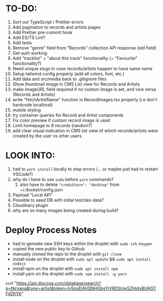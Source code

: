 # TO-DO:

1. Sort out TypeScript / Prettier errors
2. Add pagination to records and artists pages
3. Add Prettier pre-commit hook
4. Add ES/TS Lint?
5. Add tests
6. Remove "genre" field from "Records" collection API response (old field)
7. Get auth working
8. Add "tracklist" + "about this track" functionality (+ "Favourite" functionality?)
9. Need unique slugs in case records/artists happen to have same name
10. Setup tailwind config properly (add all colors, font, etc.)
11. Add data and src/media back to .gitignore files
12. Show thumbnail image in CMS List view for Records and Artists
13. make imageURL field required if no custom image is set, and vice versa (Records and Artists)
14. write "fetchArtistName" function in RecordImages.tsx properly (i.e don't hardcode localhost)
15. mobile styling
16. try container queries for Record and Artist components
17. Fix color preview if custom record image is used
18. Limit homepage to 8 records (random?)
19. add clear visual indication in CMS list view of which records/artists were created by the user vs other users

# LOOK INTO:

1. had to `yarn install` locally to stop errors (... or maybe just had to restart VSCode?)
2. why do I have to use `sudo` before `yarn` commands?
   1. also have to delete `"credsStore": "desktop"` from ~/.docker/config.json
3. Payload "Local API"
4. Possible to seed DB with initial test/dev data?
5. Cloudinary plugin
6. why are so many images being created during build?

# Deploy Process Notes

- had to geneate new SSH keys within the droplet with `sudo ssh-keygen`
- copied the new public key to Github
- manually cloned the repo to the droplet with `git clone`
- install node on the droplet with `sudo apt update` && `sudo apt install nodejs`
- install npm on the droplet with `sudo apt install npm`
- install yarn on the droplet with `sudo npm install -g yarn`

curl "https://api.discogs.com/database/search?q=Nirvana&type=artist&token=lvSqsEIAVQNHGbsYiVRDSUwSZHidyBUKGTFdZKYb"
